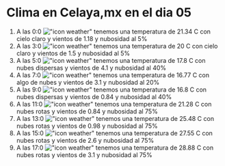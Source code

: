 # Clima en Celaya,mx en el dia 05

1. A las 0:0 !["icon weather"](http://openweathermap.org/img/w/01n.png) tenemos una temperatura de 21.34 C con cielo claro y  vientos de 1.18 y nubosidad al 5%
1. A las 3:0 !["icon weather"](http://openweathermap.org/img/w/01n.png) tenemos una temperatura de 20 C con cielo claro y  vientos de 1.5 y nubosidad al 5%
1. A las 5:0 !["icon weather"](http://openweathermap.org/img/w/03n.png) tenemos una temperatura de 17.8 C con nubes dispersas y  vientos de 4.1 y nubosidad al 40%
1. A las 7:0 !["icon weather"](http://openweathermap.org/img/w/02n.png) tenemos una temperatura de 16.77 C con algo de nubes y  vientos de 3.1 y nubosidad al 20%
1. A las 9:0 !["icon weather"](http://openweathermap.org/img/w/03d.png) tenemos una temperatura de 16.8 C con nubes dispersas y  vientos de 0.84 y nubosidad al 40%
1. A las 11:0 !["icon weather"](http://openweathermap.org/img/w/04d.png) tenemos una temperatura de 21.28 C con nubes rotas y  vientos de 0.84 y nubosidad al 75%
1. A las 13:0 !["icon weather"](http://openweathermap.org/img/w/04d.png) tenemos una temperatura de 25.48 C con nubes rotas y  vientos de 0.98 y nubosidad al 75%
1. A las 15:0 !["icon weather"](http://openweathermap.org/img/w/04d.png) tenemos una temperatura de 27.55 C con nubes rotas y  vientos de 2.6 y nubosidad al 75%
1. A las 17:0 !["icon weather"](http://openweathermap.org/img/w/04d.png) tenemos una temperatura de 28.88 C con nubes rotas y  vientos de 3.1 y nubosidad al 75%
